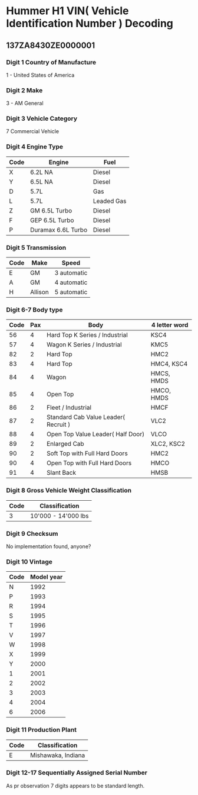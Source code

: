 # Hummer H1 VIN( Vehicle Identification Number ) Decoding

## 137ZA8430ZE0000001

### Digit 1 Country of Manufacture

1 - United States of America

### Digit 2 Make

3 - AM General

### Digit 3 Vehicle Category

7 Commercial Vehicle

### Digit 4 Engine Type

| Code        | Engine      | Fuel        |
| ----------- | ----------- | ----------- |
| X | 6.2L NA | Diesel |
| Y | 6.5L NA | Diesel |
| D | 5.7L | Gas |
| L | 5.7L | Leaded Gas |
| Z | GM 6.5L Turbo | Diesel |
| F | GEP 6.5L Turbo | Diesel |
| P | Duramax 6.6L Turbo | Diesel |

### Digit 5 Transmission

| Code        | Make      | Speed        |
| ----------- | ----------- | ----------- |
| E | GM | 3 automatic |
| A | GM | 4 automatic |
| H | Allison | 5 automatic |

### Digit 6-7 Body type
| Code        | Pax      | Body        | 4 letter word |
| ----------- | ----------- | ----------- | ----------- |
| 56 | 4 | Hard Top K Series / Industrial | KSC4 |
| 57 | 4 | Wagon K Series / Industrial | KMC5 |
| 82 | 2 | Hard Top | HMC2 |
| 83 | 4 | Hard Top | HMC4, KSC4 |
| 84 | 4 | Wagon | HMCS, HMDS |
| 85 | 4 | Open Top | HMCO, HMDS |
| 86 | 2 | Fleet / Industrial | HMCF |
| 87 | 2 | Standard Cab Value Leader( Recruit ) | VLC2 |
| 88 | 4 | Open Top Value Leader( Half Door) | VLCO |
| 89 | 2 | Enlarged Cab | XLC2, KSC2 |
| 90 | 2 | Soft Top with Full Hard Doors | HMC2 |
| 90 | 4 | Open Top with Full Hard Doors | HMCO |
| 91 | 4 | Slant Back | HMSB |

### Digit 8 Gross Vehicle Weight Classification
| Code        | Classification      |
| ----------- | ----------- |
| 3 | 10'000 - 14'000 lbs |

### Digit 9 Checksum
No implementation found, anyone?

### Digit 10 Vintage
| Code        | Model year      |
| ----------- | ----------- |
| N | 1992 |
| P | 1993 |
| R | 1994 |
| S | 1995 |
| T | 1996 |
| V | 1997 |
| W | 1998 |
| X | 1999 |
| Y | 2000 |
| 1 | 2001 |
| 2 | 2002 |
| 3 | 2003 |
| 4 | 2004 |
| 6 | 2006 |

### Digit 11 Production Plant
| Code        | Classification      |
| ----------- | ----------- |
| E | Mishawaka, Indiana |

### Digit 12-17 Sequentially Assigned Serial Number
As pr observation 7 digits appears to be standard length.
